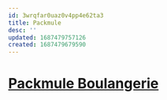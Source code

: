 ```yaml
---
id: 3wrqfar0uaz0v4pp4e62ta3
title: Packmule
desc: ''
updated: 1687479757126
created: 1687479679590
---
```

# [Packmule Boulangerie](https://github.com/helle253/packmule)
